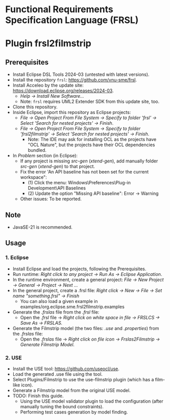 # Functional Requirements Specification Language (FRSL)
# Plugin frsl2filmstrip

## Prerequisites
- Install Eclipse DSL Tools 2024-03 (untested with latest versions).
- Install the repository `frsl`: https://github.com/vnu-sme/frsl.
- Install Acceleo by the update site: https://download.eclipse.org/releases/2024-03.
  - *Help -> Install New Software...*
  - Note: `frsl` requires UML2 Extender SDK from this update site, too.
- Clone this repository.
- Inside Eclipse, import this repository as Eclipse projects:
  - *File -> Open Project From File System -> Specify to folder 'frsl' -> Select 'Search for nested projects' -> Finish*.
  - *File -> Open Project From File System -> Specify to folder 'frsl2filmstrip' -> Select 'Search for nested projects' -> Finish*.
    - Note: The IDE may ask for installing OCL as the projects have "OCL Nature", but the projects have their OCL dependencies bundled.
- In *Problem* section (in Eclipse):
  - If any project is missing *src-gen* (*xtend-gen*), add manually folder *src-gen* (*xtend-gen*) to that project.
  - Fix the error 'An API baseline has not been set for the current workspace":
    - (1) Click the menu: Windows\Preferences\Plug-in Development\API Baselines
    - (2) Update the option "Missing API baseline": Error -> Warning
  - Other issues: To be reported.

## Note
  - JavaSE-21 is recommended.

## Usage

### 1. Eclipse
- Install Eclipse and load the projects, following the Prerequisites.
- Run runtime: *Right click to any project -> Run As -> Eclipse Application*.
- In the runtime environment, create a general project: *File -> New Project -> General -> Project -> Next ...*
- In the general project, create a .frsl file: *Right click -> New -> File -> Set name "something.frsl" -> Finish*
  - You can also load a given example in examples/org.eclipse.sme.frsl2filmstrip.examples
- Generate the *.frslas* file from the *.frsl* file:
  - Open the *.frsl* file -> *Right click on white space in file -> FRSLCS -> Save As -> FRSLAS.*
- Generate the Filmstrip model (the two files: *.use* and *.properties*) from the *.frslas* file:
  - Open the *.frslas* file -> *Right click on file icon -> Frslas2Filmstrip -> Generate Filmstrip Model.*

### 2. USE

- Install the USE tool: https://github.com/useocl/use.
- Load the generated .use file using the tool.
- Select Plugins/Filmstrip to use the use-filmstrip plugin (which has a film-like icon).
- Generate a Filmstrip model from the original USE model.
- TODO: Finish this guide.
  - Using the USE model validator plugin to load the configuration (after manually tuning the bound constraints).
  - Performing test cases generation by model finding.
